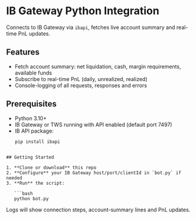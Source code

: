 
# IB Gateway Python Integration

Connects to IB Gateway via `ibapi`, fetches live account summary and real-time PnL updates.

## Features
- Fetch account summary: net liquidation, cash, margin requirements, available funds  
- Subscribe to real-time PnL (daily, unrealized, realized)  
- Console-logging of all requests, responses and errors  

## Prerequisites
- Python 3.10+  
- IB Gateway or TWS running with API enabled (default port 7497)  
- IB API package:  
  ```bash
  pip install ibapi
```

## Getting Started

1. **Clone or download** this repo
2. **Configure** your IB Gateway host/port/clientId in `bot.py` if needed
3. **Run** the script:

   ```bash
   python bot.py
   ```

Logs will show connection steps, account-summary lines and PnL updates.
